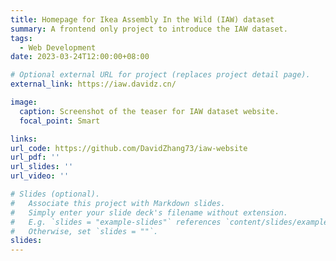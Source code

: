 ```yaml
---
title: Homepage for Ikea Assembly In the Wild (IAW) dataset
summary: A frontend only project to introduce the IAW dataset.
tags:
  - Web Development
date: 2023-03-24T12:00:00+08:00

# Optional external URL for project (replaces project detail page).
external_link: https://iaw.davidz.cn/

image:
  caption: Screenshot of the teaser for IAW dataset website.
  focal_point: Smart

links:
url_code: https://github.com/DavidZhang73/iaw-website
url_pdf: ''
url_slides: ''
url_video: ''

# Slides (optional).
#   Associate this project with Markdown slides.
#   Simply enter your slide deck's filename without extension.
#   E.g. `slides = "example-slides"` references `content/slides/example-slides.md`.
#   Otherwise, set `slides = ""`.
slides:
---
```

